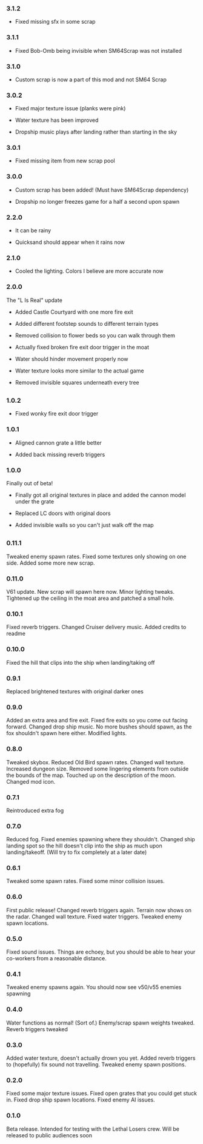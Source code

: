 ### 3.1.2

- Fixed missing sfx in some scrap

### 3.1.1

- Fixed Bob-Omb being invisible when SM64Scrap was not installed

### 3.1.0

- Custom scrap is now a part of this mod and not SM64 Scrap

### 3.0.2

- Fixed major texture issue (planks were pink)

- Water texture has been improved

- Dropship music plays after landing rather than starting in the sky

### 3.0.1

- Fixed missing item from new scrap pool

### 3.0.0

- Custom scrap has been added! (Must have SM64Scrap dependency)

- Dropship no longer freezes game for a half a second upon spawn

### 2.2.0

- It can be rainy

- Quicksand should appear when it rains now

### 2.1.0

- Cooled the lighting. Colors I believe are more accurate now

### 2.0.0

The "L Is Real" update

- Added Castle Courtyard with one more fire exit

- Added different footstep sounds to different terrain types

- Removed collision to flower beds so you can walk through them

- Actually fixed broken fire exit door trigger in the moat

- Water should hinder movement properly now

- Water texture looks more similar to the actual game

- Removed invisible squares underneath every tree

##

### 1.0.2

- Fixed wonky fire exit door trigger

### 1.0.1

- Aligned cannon grate a little better

- Added back missing reverb triggers

### 1.0.0

Finally out of beta! 

- Finally got all original textures in place and added the cannon model under the grate

- Replaced LC doors with original doors

- Added invisible walls so you can't just walk off the map

##

### 0.11.1

Tweaked enemy spawn rates. Fixed some textures only showing on one side. Added some more new scrap.

### 0.11.0

V61 update. New scrap will spawn here now. Minor lighting tweaks. Tightened up the ceiling in the moat area and patched a small hole.

### 0.10.1

Fixed reverb triggers. Changed Cruiser delivery music. Added credits to readme

### 0.10.0

Fixed the hill that clips into the ship when landing/taking off

### 0.9.1

Replaced brightened textures with original darker ones

### 0.9.0

Added an extra area and fire exit. Fixed fire exits so you come out facing forward. Changed drop ship music. No more bushes should spawn, as the fox shouldn't spawn here either. Modified lights.

### 0.8.0

Tweaked skybox. Reduced Old Bird spawn rates. Changed wall texture. Increased dungeon size. Removed some lingering elements from outside the bounds of the map. Touched up on the description of the moon. Changed mod icon. 

### 0.7.1

Reintroduced extra fog

### 0.7.0

Reduced fog. Fixed enemies spawning where they shouldn't. Changed ship landing spot so the hill doesn't clip into the ship as much upon landing/takeoff. (Will try to fix completely at a later date)

### 0.6.1

Tweaked some spawn rates. Fixed some minor collision issues.

### 0.6.0

First public release! Changed reverb triggers again. Terrain now shows on the radar. Changed wall texture. Fixed water triggers. Tweaked enemy spawn locations.

### 0.5.0

Fixed sound issues. Things are echoey, but you should be able to hear your co-workers from a reasonable distance.

### 0.4.1

Tweaked enemy spawns again. You should now see v50/v55 enemies spawning

### 0.4.0

Water functions as normal! (Sort of.) Enemy/scrap spawn weights tweaked. Reverb triggers tweaked

### 0.3.0

Added water texture, doesn't actually drown you yet. Added reverb triggers to (hopefully) fix sound not travelling. Tweaked enemy spawn positions.

### 0.2.0

Fixed some major texture issues. Fixed open grates that you could get stuck in. Fixed drop ship spawn locations. Fixed enemy AI issues.

### 0.1.0

Beta release. Intended for testing with the Lethal Losers crew. Will be released to public audiences soon